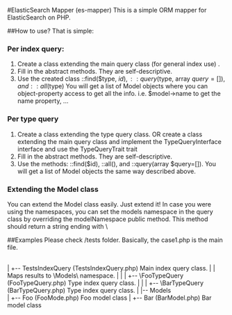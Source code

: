 #ElasticSearch Mapper (es-mapper)
This is a simple ORM mapper for ElasticSearch on PHP.

##How to use?
That is simple:

### Per index query:
 1. Create a class extending the main query class (for general index use) .
 1. Fill in the abstract methods. They are self-descriptive.
 1. Use the created class ::find($type, $id), ::query($type, array $query =[]), and ::all($type)
    You will get a list of Model objects where you can object-property access to get all the info.
    i.e. $model->name to get the name property, ...

### Per type query
 1. Create a class extending the type query class.
    OR create a class extending the main query class and implement the TypeQueryInterface interface and use the TypeQueryTrait trait
 1. Fill in the abstract methods. They are self-descriptive.
 1. Use the methods: ::find($id), ::all(), and ::query(array $query=[]).
    You will get a list of Model objects the same way described above.

### Extending the Model class
You can extend the Model class easily. Just extend it!
In case you were using the namespaces, you can set the models namespace in the query class by overriding the modelNamespace public method. This method should return a string ending with \

##Examples
Please check /tests folder. Basically, the case1.php is the main file.

\
|
+-- TestsIndexQuery (TestsIndexQuery.php)   Main index query class.
|   |                                       Maps results to \Models\ namespace.
|   |
|   +-- \FooTypeQuery (FooTypeQuery.php)    Type index query class.
|   |
|   +-- \BarTypeQuery (BarTypeQuery.php)    Type index query class. 
|
|-- Models\
    |
    +-- Foo (FooMode.php)                   Foo model class
    |
    +-- Bar (BarModel.php)                  Bar model class